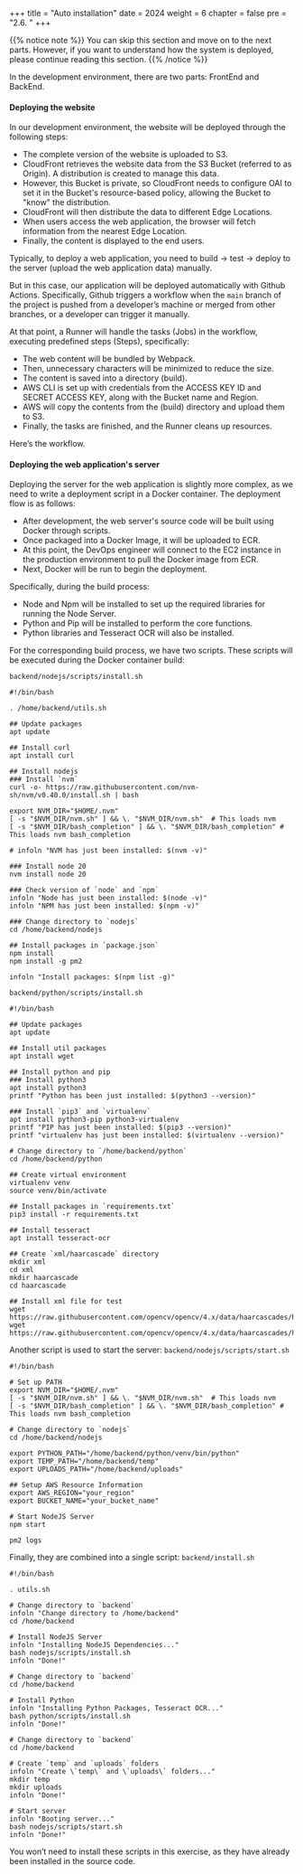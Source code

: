 +++
title = "Auto installation"
date = 2024
weight = 6
chapter = false
pre = "2.6. "
+++

{{% notice note %}}
You can skip this section and move on to the next parts. However, if you want to understand how the system is deployed, please continue reading this section.
{{% /notice %}}

In the development environment, there are two parts: FrontEnd and BackEnd.

#### Deploying the website
In our development environment, the website will be deployed through the following steps:
  - The complete version of the website is uploaded to S3.
  - CloudFront retrieves the website data from the S3 Bucket (referred to as Origin). A distribution is created to manage this data.
  - However, this Bucket is private, so CloudFront needs to configure OAI to set it in the Bucket's resource-based policy, allowing the Bucket to "know" the distribution.
  - CloudFront will then distribute the data to different Edge Locations.
  - When users access the web application, the browser will fetch information from the nearest Edge Location.
  - Finally, the content is displayed to the end users.

Typically, to deploy a web application, you need to build -> test -> deploy to the server (upload the web application data) manually.

But in this case, our application will be deployed automatically with Github Actions. Specifically, Github triggers a workflow when the `main` branch of the project is pushed from a developer’s machine or merged from other branches, or a developer can trigger it manually.

At that point, a Runner will handle the tasks (Jobs) in the workflow, executing predefined steps (Steps), specifically:
  - The web content will be bundled by Webpack.
  - Then, unnecessary characters will be minimized to reduce the size.
  - The content is saved into a directory (build).
  - AWS CLI is set up with credentials from the ACCESS KEY ID and SECRET ACCESS KEY, along with the Bucket name and Region.
  - AWS will copy the contents from the (build) directory and upload them to S3.
  - Finally, the tasks are finished, and the Runner cleans up resources.

Here’s the workflow.

#### Deploying the web application's server
Deploying the server for the web application is slightly more complex, as we need to write a deployment script in a Docker container. The deployment flow is as follows:
  - After development, the web server's source code will be built using Docker through scripts.
  - Once packaged into a Docker Image, it will be uploaded to ECR.
  - At this point, the DevOps engineer will connect to the EC2 instance in the production environment to pull the Docker image from ECR.
  - Next, Docker will be run to begin the deployment.

Specifically, during the build process:
  - Node and Npm will be installed to set up the required libraries for running the Node Server.
  - Python and Pip will be installed to perform the core functions.
  - Python libraries and Tesseract OCR will also be installed.

For the corresponding build process, we have two scripts. These scripts will be executed during the Docker container build:

`backend/nodejs/scripts/install.sh`
```
#!/bin/bash

. /home/backend/utils.sh

## Update packages
apt update

## Install curl
apt install curl

## Install nodejs
### Install `nvm`
curl -o- https://raw.githubusercontent.com/nvm-sh/nvm/v0.40.0/install.sh | bash

export NVM_DIR="$HOME/.nvm"
[ -s "$NVM_DIR/nvm.sh" ] && \. "$NVM_DIR/nvm.sh"  # This loads nvm
[ -s "$NVM_DIR/bash_completion" ] && \. "$NVM_DIR/bash_completion" # This loads nvm bash_completion

# infoln "NVM has just been installed: $(nvm -v)"

### Install node 20
nvm install node 20

### Check version of `node` and `npm`
infoln "Node has just been installed: $(node -v)"
infoln "NPM has just been installed: $(npm -v)"

### Change directory to `nodejs`
cd /home/backend/nodejs

## Install packages in `package.json`
npm install
npm install -g pm2

infoln "Install packages: $(npm list -g)"
```

`backend/python/scripts/install.sh`
```
#!/bin/bash

## Update packages
apt update

## Install util packages
apt install wget

## Install python and pip
### Install python3
apt install python3
printf "Python has been just installed: $(python3 --version)"

### Install `pip3` and `virtualenv`
apt install python3-pip python3-virtualenv
printf "PIP has just been installed: $(pip3 --version)"
printf "virtualenv has just been installed: $(virtualenv --version)"

# Change directory to `/home/backend/python`
cd /home/backend/python

## Create virtual environment
virtualenv venv
source venv/bin/activate

## Install packages in `requirements.txt`
pip3 install -r requirements.txt

## Install tesseract
apt install tesseract-ocr

## Create `xml/haarcascade` directory
mkdir xml
cd xml
mkdir haarcascade
cd haarcascade

## Install xml file for test
wget https://raw.githubusercontent.com/opencv/opencv/4.x/data/haarcascades/haarcascade_frontalface_default.xml
wget https://raw.githubusercontent.com/opencv/opencv/4.x/data/haarcascades/haarcascade_eye_tree_eyeglasses.xml
```

Another script is used to start the server: `backend/nodejs/scripts/start.sh`
```
#!/bin/bash

# Set up PATH
export NVM_DIR="$HOME/.nvm"
[ -s "$NVM_DIR/nvm.sh" ] && \. "$NVM_DIR/nvm.sh"  # This loads nvm
[ -s "$NVM_DIR/bash_completion" ] && \. "$NVM_DIR/bash_completion" # This loads nvm bash_completion

# Change directory to `nodejs`
cd /home/backend/nodejs

export PYTHON_PATH="/home/backend/python/venv/bin/python"
export TEMP_PATH="/home/backend/temp"
export UPLOADS_PATH="/home/backend/uploads"

## Setup AWS Resource Information
export AWS_REGION="your_region"
export BUCKET_NAME="your_bucket_name"

# Start NodeJS Server
npm start

pm2 logs
```

Finally, they are combined into a single script: `backend/install.sh`
```
#!/bin/bash

. utils.sh

# Change directory to `backend`
infoln "Change directory to /home/backend"
cd /home/backend

# Install NodeJS Server
infoln "Installing NodeJS Dependencies..."
bash nodejs/scripts/install.sh
infoln "Done!"

# Change directory to `backend`
cd /home/backend

# Install Python
infoln "Installing Python Packages, Tesseract OCR..."
bash python/scripts/install.sh
infoln "Done!"

# Change directory to `backend`
cd /home/backend

# Create `temp` and `uploads` folders
infoln "Create \`temp\` and \`uploads\` folders..."
mkdir temp
mkdir uploads
infoln "Done!"

# Start server
infoln "Booting server..."
bash nodejs/scripts/start.sh
infoln "Done!"
```

You won’t need to install these scripts in this exercise, as they have already been installed in the source code.